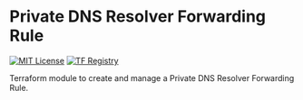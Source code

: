 # Private DNS Resolver Forwarding Rule
[![MIT License](https://img.shields.io/badge/license-MIT-orange.svg)](LICENSE) [![TF Registry](https://img.shields.io/badge/terraform-registry-blue.svg)](https://registry.terraform.io/modules/azurerm/resources/azure/latest/submodules/dns_forwarding_rule)

Terraform module to create and manage a Private DNS Resolver Forwarding Rule.
